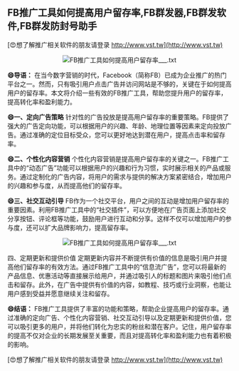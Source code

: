 ## **FB推广工具如何提高用户留存率,FB群发器,FB群发软件,FB群发防封号助手**

[😍想了解推广相关软件的朋友请登录 http://www.vst.tw](http://www.vst.tw)

 <center><img src="https://vst.tw/MP4/tuiguang/png/2.png" alt="FB推广工具如何提高用户留存率___.txt"></center>

**😄导语：**
在当今数字营销的时代，Facebook（简称FB）已成为企业推广的热门平台之一。然而，只有吸引用户点击广告并访问网站是不够的，关键在于如何提高用户的留存率。本文将介绍一些有效的FB推广工具，帮助您提升用户的留存率，提高转化率和盈利能力。

**😄一、定向广告策略**
针对性的广告投放是提高用户留存率的重要策略。FB提供了强大的广告定向功能，可以根据用户的兴趣、年龄、地理位置等因素来定向投放广告。通过准确的定位目标受众，您可以更好地达到潜在用户，提高点击率和留存率。

**😄二、个性化内容营销**
个性化内容营销是提高用户留存率的关键之一。FB推广工具中的“动态广告”功能可以根据用户的兴趣和行为习惯，实时展示相关的产品或服务。通过定制化的广告内容，将用户的需求与提供的解决方案紧密结合，增加用户的兴趣和参与度，从而提高他们的留存率。

**😄三、社交互动引导**
FB作为一个社交平台，用户之间的互动是增加用户留存率的重要因素。利用FB推广工具中的“社交插件”，可以方便地在广告页面上添加社交分享按钮、评论框等功能，鼓励用户进行互动和分享。这样不仅可以增加用户的参与度，还可以扩大品牌影响力，提高留存率。

 <center><img src="https://vst.tw/MP4/tuiguang/png/1.png" alt="FB推广工具如何提高用户留存率___.txt"></center>

四、定期更新和提供价值
定期更新内容并不断提供有价值的信息是吸引用户并提高他们留存率的有效方法。通过FB推广工具中的“信息流广告”，您可以将最新的产品信息、优惠活动等直接展示给用户，并通过吸引人的标题和图片来吸引他们点击和留存。此外，在广告中提供有价值的内容，如教程、技巧或行业洞察，也能让用户感到受益并愿意继续关注和留存。

**😄结语：**
FB推广工具提供了丰富的功能和策略，帮助企业提高用户的留存率。通过准确的定向广告、个性化内容营销、社交互动引导以及定期更新和提供价值，您可以吸引更多的用户，并将他们转化为忠实的粉丝和潜在客户。记住，用户留存率的提高不仅对企业的长期发展至关重要，而且对提高转化率和盈利能力也有着积极的影响。

[😍想了解推广相关软件的朋友请登录 http://www.vst.tw](http://www.vst.tw)



